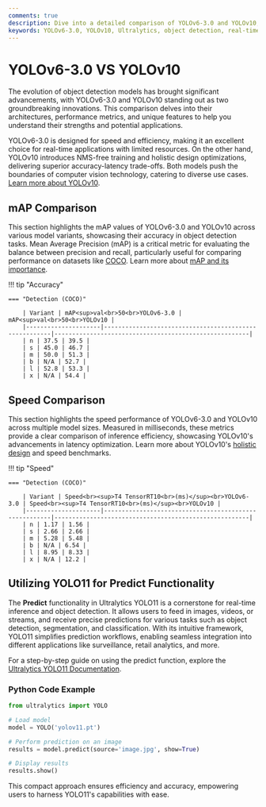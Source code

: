 ```yaml
---
comments: true
description: Dive into a detailed comparison of YOLOv6-3.0 and YOLOv10, two leading models in object detection and real-time AI. Explore their performance, efficiency, and advancements tailored for cutting-edge computer vision and edge AI applications.
keywords: YOLOv6-3.0, YOLOv10, Ultralytics, object detection, real-time AI, edge AI, computer vision, model comparison, AI performance
---
```


# YOLOv6-3.0 VS YOLOv10

The evolution of object detection models has brought significant advancements, with YOLOv6-3.0 and YOLOv10 standing out as two groundbreaking innovations. This comparison delves into their architectures, performance metrics, and unique features to help you understand their strengths and potential applications.

YOLOv6-3.0 is designed for speed and efficiency, making it an excellent choice for real-time applications with limited resources. On the other hand, YOLOv10 introduces NMS-free training and holistic design optimizations, delivering superior accuracy-latency trade-offs. Both models push the boundaries of computer vision technology, catering to diverse use cases. [Learn more about YOLOv10](https://docs.ultralytics.com/models/yolov10/).

## mAP Comparison

This section highlights the mAP values of YOLOv6-3.0 and YOLOv10 across various model variants, showcasing their accuracy in object detection tasks. Mean Average Precision (mAP) is a critical metric for evaluating the balance between precision and recall, particularly useful for comparing performance on datasets like [COCO](https://docs.ultralytics.com/datasets/detect/coco/). Learn more about [mAP and its importance](https://www.ultralytics.com/glossary/mean-average-precision-map).

!!! tip "Accuracy"

    === "Detection (COCO)"

    	| Variant | mAP<sup>val<br>50<br>YOLOv6-3.0 | mAP<sup>val<br>50<br>YOLOv10 |
    	|---------------------|-------------------------------------------------------|-------------------------------------------------------|
    	| n | 37.5 | 39.5 |
    	| s | 45.0 | 46.7 |
    	| m | 50.0 | 51.3 |
    	| b | N/A | 52.7 |
    	| l | 52.8 | 53.3 |
    	| x | N/A | 54.4 |


## Speed Comparison

This section highlights the speed performance of YOLOv6-3.0 and YOLOv10 across multiple model sizes. Measured in milliseconds, these metrics provide a clear comparison of inference efficiency, showcasing YOLOv10's advancements in latency optimization. Learn more about YOLOv10's [holistic design](https://docs.ultralytics.com/models/yolov10/) and speed benchmarks.

!!! tip "Speed"

    === "Detection (COCO)"

    	| Variant | Speed<br><sup>T4 TensorRT10<br>(ms)</sup><br>YOLOv6-3.0 | Speed<br><sup>T4 TensorRT10<br>(ms)</sup><br>YOLOv10 |
    	|---------------------|-------------------------------------------------------|-------------------------------------------------------|
    	| n | 1.17 | 1.56 |
    	| s | 2.66 | 2.66 |
    	| m | 5.28 | 5.48 |
    	| b | N/A | 6.54 |
    	| l | 8.95 | 8.33 |
    	| x | N/A | 12.2 |

## Utilizing YOLO11 for Predict Functionality

The **Predict** functionality in Ultralytics YOLO11 is a cornerstone for real-time inference and object detection. It allows users to feed in images, videos, or streams, and receive precise predictions for various tasks such as object detection, segmentation, and classification. With its intuitive framework, YOLO11 simplifies prediction workflows, enabling seamless integration into different applications like surveillance, retail analytics, and more.

For a step-by-step guide on using the predict function, explore the [Ultralytics YOLO11 Documentation](https://docs.ultralytics.com/guides/).

### Python Code Example

```python
from ultralytics import YOLO

# Load model
model = YOLO('yolov11.pt')

# Perform prediction on an image
results = model.predict(source='image.jpg', show=True)

# Display results
results.show()
```

This compact approach ensures efficiency and accuracy, empowering users to harness YOLO11's capabilities with ease.
